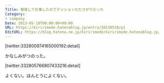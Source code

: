 ```yaml
---
Title: 徹夜して仕事したのでテンションだださがりだった
Category:
- company
Date: 2013-05-10T00:00:00+09:00
URL: https://kiririmode.hatenablog.jp/entry/20130510/p1
EditURL: https://blog.hatena.ne.jp/kiririmode/kiririmode.hatenablog.jp/atom/entry/8454420450078209734
---
```



[twitter:332800974165000192:detail]

かなしみがつのった。

[twitter:332805766807433216:detail]

よくない。ほんとうによくない。
